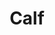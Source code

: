 ---
layout: piece
collection_: beading
title: Calf
id: calf
media: Beads, fabric, thread
dimensions: 11½" x 16"
description: Calf encased in beads, quilted fabric and photos cotton matted in glass frame 2 inches in depth.
price: $200
create_date: 2011
---